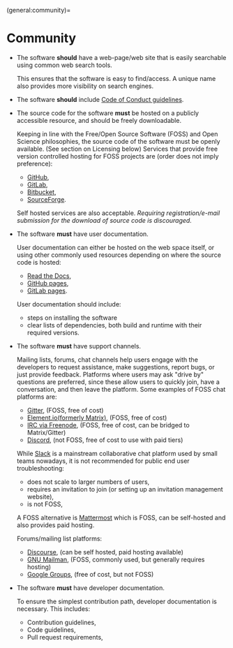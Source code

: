 (general:community)=
# Community

- The software **should** have a web-page/web site that is easily searchable using common web search tools.

  This ensures that the software is easy to find/access.
  A unique name also provides more visibility on search engines.

- The software **should** include [Code of Conduct guidelines](https://www.cnsorg.org/code-of-conduct).

- The source code for the software **must** be hosted on a publicly accessible resource, and should be freely downloadable.

  Keeping in line with the Free/Open Source Software (FOSS) and Open Science philosophies, the source code of the software must be openly available.
  (See section on Licensing below)
  Services that provide free version controlled hosting for FOSS projects are (order does not imply preference):

  - [GitHub](https://github.org),
  - [GitLab](https://gitlab.com),
  - [Bitbucket](https://bitbucket.org),
  - [SourceForge](https://sourceforge.net).

  Self hosted services are also acceptable.
  *Requiring registration/e-mail submission for the download of source code is discouraged.*

- The software **must** have user documentation.

  User documentation can either be hosted on the web space itself, or using other commonly used resources depending on where the source code is hosted:

  - [Read the Docs](https://readthedocs.org/),
  - [GitHub pages](https://pages.github.com/),
  - [GitLab pages](https://about.gitlab.com/stages-devops-lifecycle/pages/).

  User documentation should include:

  - steps on installing the software
  - clear lists of dependencies, both build and runtime with their required versions.

- The software **must** have support channels.

  Mailing lists, forums, chat channels help users engage with the developers to request assistance, make suggestions, report bugs, or just provide feedback.
  Platforms where users may ask "drive by" questions are preferred, since these allow users to quickly join, have a conversation, and then leave the platform.
  Some examples of FOSS chat platforms are:

  - [Gitter](https://gitter.im), (FOSS, free of cost)
  - [Element.io(formerly Matrix)](https://element.io/), (FOSS, free of cost)
  - [IRC via Freenode](https://freenode.net/), (FOSS, free of cost, can be bridged to Matrix/Gitter)
  - [Discord](https://discord.com/), (not FOSS, free of cost to use with paid tiers)

  While [Slack](https://slack.com) is a mainstream collaborative chat platform used by small teams nowadays, it is not recommended for public end user troubleshooting:

  - does not scale to larger numbers of users,
  - requires an invitation to join (or setting up an invitation management website),
  - is not FOSS,

  A FOSS alternative is [Mattermost](https://mattermost.com//) which is FOSS, can be self-hosted and also provides paid hosting.

  Forums/mailing list platforms:

  - [Discourse](https://discourse.org), (can be self hosted, paid hosting available)
  - [GNU Mailman](http://www.list.org/), (FOSS, commonly used, but generally requires hosting)
  - [Google Groups](https://groups.google.com/), (free of cost, but not FOSS)

- The software **must** have developer documentation.

  To ensure the simplest contribution path, developer documentation is necessary.
  This includes:

  - Contribution guidelines,
  - Code guidelines,
  - Pull request requirements,


